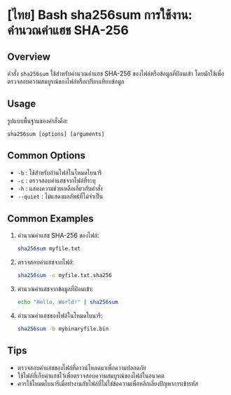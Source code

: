 # [ไทย] Bash sha256sum การใช้งาน: คำนวณค่าแฮช SHA-256

## Overview
คำสั่ง `sha256sum` ใช้สำหรับคำนวณค่าแฮช SHA-256 ของไฟล์หรือข้อมูลที่ป้อนเข้า โดยมักใช้เพื่อตรวจสอบความสมบูรณ์ของไฟล์หรือเปรียบเทียบข้อมูล

## Usage
รูปแบบพื้นฐานของคำสั่งคือ:
```
sha256sum [options] [arguments]
```

## Common Options
- `-b` : ใช้สำหรับอ่านไฟล์ในโหมดไบนารี
- `-c` : ตรวจสอบค่าแฮชจากไฟล์ที่ระบุ
- `-h` : แสดงความช่วยเหลือเกี่ยวกับคำสั่ง
- `--quiet` : ไม่แสดงผลลัพธ์ที่ไม่จำเป็น

## Common Examples
1. คำนวณค่าแฮช SHA-256 ของไฟล์:
   ```bash
   sha256sum myfile.txt
   ```

2. ตรวจสอบค่าแฮชจากไฟล์:
   ```bash
   sha256sum -c myfile.txt.sha256
   ```

3. คำนวณค่าแฮชจากข้อมูลที่ป้อนเข้า:
   ```bash
   echo "Hello, World!" | sha256sum
   ```

4. คำนวณค่าแฮชของไฟล์ในโหมดไบนารี:
   ```bash
   sha256sum -b mybinaryfile.bin
   ```

## Tips
- ตรวจสอบค่าแฮชของไฟล์ที่ดาวน์โหลดมาเพื่อความปลอดภัย
- ใช้ไฟล์ที่เก็บค่าแฮชไว้เพื่อตรวจสอบความสมบูรณ์ของไฟล์ในอนาคต
- ควรใช้โหมดไบนารีเมื่อทำงานกับไฟล์ที่ไม่ใช่ข้อความเพื่อหลีกเลี่ยงปัญหาการเข้ารหัส
